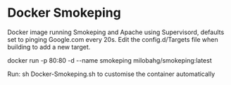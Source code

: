 # Docker Smokeping

Docker image running Smokeping and Apache using Supervisord, defaults set to pinging Google.com every 20s. Edit the config.d/Targets file when building to add a new target.

docker run -p 80:80 -d --name smokeping milobahg/smokeping:latest

Run: sh Docker-Smokeping.sh to customise the container automatically
